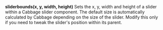 <a name="sliderbounds"><h3 style="padding-top: 40px; margin-top: 40px;"></h3></a>
**sliderbounds(x, y, width, height)** Sets the x, y, width and height of a slider within a Cabbage slider component. The default size is automatically calculated by Cabbage depending on the size of the slider. Modify this only if you need to tweak the slider's position within its parent. 